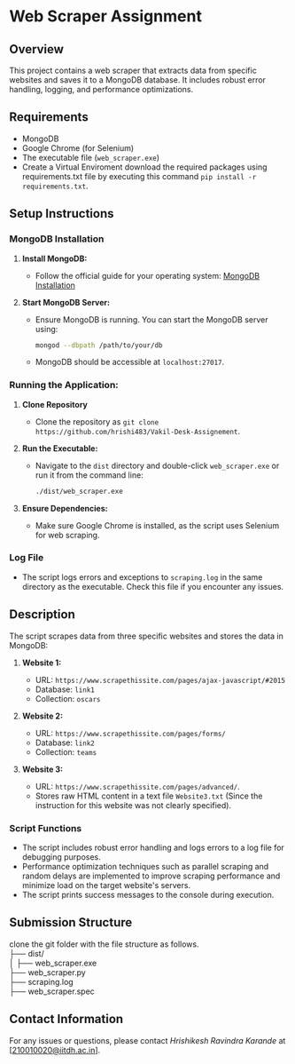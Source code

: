# Web Scraper Assignment

## Overview
This project contains a web scraper that extracts data from specific websites and saves it to a MongoDB database. It includes robust error handling, logging, and performance optimizations.

## Requirements
- MongoDB
- Google Chrome (for Selenium)
- The executable file (`web_scraper.exe`)
- Create a Virtual Enviroment download the required packages using requirements.txt file by executing this command
   `pip install -r requirements.txt`. 


## Setup Instructions

### MongoDB Installation
1. **Install MongoDB:**
   - Follow the official guide for your operating system: [MongoDB Installation](https://docs.mongodb.com/manual/installation/)

2. **Start MongoDB Server:**
   - Ensure MongoDB is running. You can start the MongoDB server using:
     ```sh
     mongod --dbpath /path/to/your/db
     ```
   - MongoDB should be accessible at `localhost:27017`.

### Running the Application: 
1. **Clone Repository**
   - Clone the repository as `git clone https://github.com/hrishi483/Vakil-Desk-Assignement`.

2. **Run the Executable:**
   - Navigate to the `dist` directory and double-click `web_scraper.exe` or run it from the command line:
     ```sh
     ./dist/web_scraper.exe
     ```

3. **Ensure Dependencies:**
   - Make sure Google Chrome is installed, as the script uses Selenium for web scraping.

### Log File
- The script logs errors and exceptions to `scraping.log` in the same directory as the executable. Check this file if you encounter any issues.

## Description
The script scrapes data from three specific websites and stores the data in MongoDB:

1. **Website 1:**
   - URL: `https://www.scrapethissite.com/pages/ajax-javascript/#2015`
   - Database: `link1`
   - Collection: `oscars`

2. **Website 2:**
   - URL: `https://www.scrapethissite.com/pages/forms/`
   - Database: `link2`
   - Collection: `teams`

3. **Website 3:**
   - URL: `https://www.scrapethissite.com/pages/advanced/`.
   - Stores raw HTML content in a text file `Website3.txt` (Since the instruction for this website was not clearly specified).

### Script Functions
- The script includes robust error handling and logs errors to a log file for debugging purposes.
- Performance optimization techniques such as parallel scraping and random delays are implemented to improve scraping performance and minimize load on the target website's servers.
- The script prints success messages to the console during execution.

## Submission Structure
clone the git folder with the file structure as follows.<br>
    ├── dist/                    
    │   ├── web_scraper.exe      
    ├── web_scraper.py           
    ├── scraping.log             
    ├── web_scraper.spec         
 

## Contact Information
For any issues or questions, please contact *Hrishikesh Ravindra Karande* at [210010020@iitdh.ac.in].
